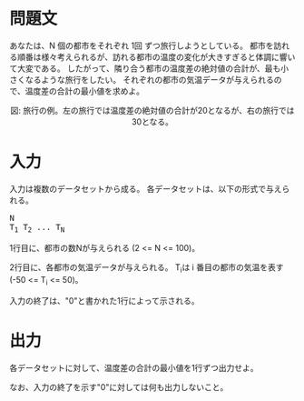 問題文
==
あなたは、N 個の都市をそれぞれ 1回 ずつ旅行しようとしている。
都市を訪れる順番は様々考えられるが、訪れる都市の温度の変化が大きすぎると体調に響いて大変である。
したがって、隣り合う都市の温度差の絶対値の合計が、最も小さくなるような旅行をしたい。
それぞれの都市の気温データが与えられるので、温度差の合計の最小値を求めよ。

<center>
図: 旅行の例。左の旅行では温度差の絶対値の合計が20となるが、右の旅行では30となる。
</center>

入力
==
入力は複数のデータセットから成る。
各データセットは、以下の形式で与えられる。

<pre>
N
T<sub>1</sub> T<sub>2</sub> ... T<sub>N</sub>
</pre>

1行目に、都市の数Nが与えられる (2 <= N <= 100)。

2行目に、各都市の気温データが与えられる。
T<sub>i</sub>は i 番目の都市の気温を表す (-50 <= T<sub>i</sub> <= 50)。

入力の終了は、"0"と書かれた1行によって示される。

出力
==
各データセットに対して、温度差の合計の最小値を1行ずつ出力せよ。

なお、入力の終了を示す"0"に対しては何も出力しないこと。

